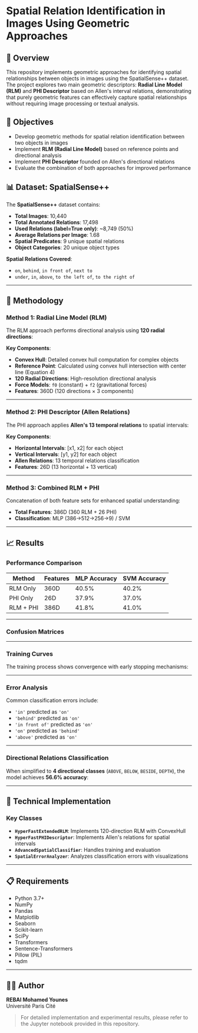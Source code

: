 # Spatial Relation Identification in Images Using Geometric Approaches

## 🧠 Overview

This repository implements geometric approaches for identifying spatial relationships between objects in images using the SpatialSense++ dataset. The project explores two main geometric descriptors: **Radial Line Model (RLM)** and **PHI Descriptor** based on Allen's interval relations, demonstrating that purely geometric features can effectively capture spatial relationships without requiring image processing or textual analysis.

<!-- Replace with Figure from slide 3: Introduction example showing "cat on basket" -->

## 🎯 Objectives

- Develop geometric methods for spatial relation identification between two objects in images  
- Implement **RLM (Radial Line Model)** based on reference points and directional analysis  
- Implement **PHI Descriptor** founded on Allen's directional relations  
- Evaluate the combination of both approaches for improved performance  

## 📊 Dataset: SpatialSense++

The **SpatialSense++** dataset contains:

- **Total Images**: 10,440  
- **Total Annotated Relations**: 17,498
- **Used Relations (label=True only)**: ~8,749 (50%)
- **Average Relations per Image**: 1.68  
- **Spatial Predicates**: 9 unique spatial relations  
- **Object Categories**: 20 unique object types  

**Spatial Relations Covered**:
- `on`, `behind`, `in front of`, `next to`  
- `under`, `in`, `above`, `to the left of`, `to the right of`  

<!-- Replace with Figure from slide 5: Pie chart showing distribution of spatial relations -->

---

## 🔧 Methodology

### Method 1: Radial Line Model (RLM)

The RLM approach performs directional analysis using **120 radial directions**:

<!-- Replace with Figure from slide 7-8: RLM functioning diagram -->

**Key Components**:

- **Convex Hull**: Detailed convex hull computation for complex objects  
- **Reference Point**: Calculated using convex hull intersection with center line (Equation 4)  
- **120 Radial Directions**: High-resolution directional analysis  
- **Force Models**: `f0` (constant) + `f2` (gravitational forces)  
- **Features**: 360D (120 directions × 3 components)  

---

### Method 2: PHI Descriptor (Allen Relations)

The PHI approach applies **Allen's 13 temporal relations** to spatial intervals:

<!-- Replace with Figure from slide 10-11: PHI method diagram -->

**Key Components**:

- **Horizontal Intervals**: [x1, x2] for each object  
- **Vertical Intervals**: [y1, y2] for each object  
- **Allen Relations**: 13 temporal relations classification  
- **Features**: 26D (13 horizontal + 13 vertical)  

---

### Method 3: Combined RLM + PHI

Concatenation of both feature sets for enhanced spatial understanding:

- **Total Features**: 386D (360 RLM + 26 PHI)  
- **Classification**: MLP (386→512→256→9) / SVM  

<!-- Replace with Figure from slide 12: Combined method pipeline -->

---

## 📈 Results

### Performance Comparison

| Method            | Features | MLP Accuracy | SVM Accuracy |
|------------------|----------|--------------|--------------|
| RLM Only         | 360D     | 40.5%        | 40.2%        |
| PHI Only         | 26D      | 37.9%        | 37.0%        |
| RLM + PHI        | 386D     | 41.8%        | 41.0%        |

---

### Confusion Matrices

<!-- Replace with Figures from slides 13-15: Confusion matrices for each method -->

---

### Training Curves

The training process shows convergence with early stopping mechanisms:

<!-- Replace with Figure from slide 16: Training loss curves -->

---

### Error Analysis

Common classification errors include:

- `'in'` predicted as `'on'`  
- `'behind'` predicted as `'on'`  
- `'in front of'` predicted as `'on'`  
- `'on'` predicted as `'behind'`  
- `'above'` predicted as `'on'`  

<!-- Replace with Figure from slide 17: Error examples with original images -->

---

### Directional Relations Classification

When simplified to **4 directional classes** (`ABOVE`, `BELOW`, `BESIDE`, `DEPTH`), the model achieves **56.6% accuracy**:

<!-- Replace with Figure from slide 18: 4-class confusion matrix -->

---

## 🔬 Technical Implementation

### Key Classes

- **`HyperFastExtendedRLM`**: Implements 120-direction RLM with ConvexHull  
- **`HyperFastPHIDescriptor`**: Implements Allen's relations for spatial intervals  
- **`AdvancedSpatialClassifier`**: Handles training and evaluation  
- **`SpatialErrorAnalyzer`**: Analyzes classification errors with visualizations  

---
## 📋 Requirements

- Python 3.7+  
- NumPy  
- Pandas  
- Matplotlib  
- Seaborn  
- Scikit-learn  
- SciPy  
- Transformers  
- Sentence-Transformers  
- Pillow (PIL)  
- tqdm
---
## 👨‍💻 Author

**REBAI Mohamed Younes**  
Université Paris Cité  

> For detailed implementation and experimental results, please refer to the Jupyter notebook provided in this repository.
